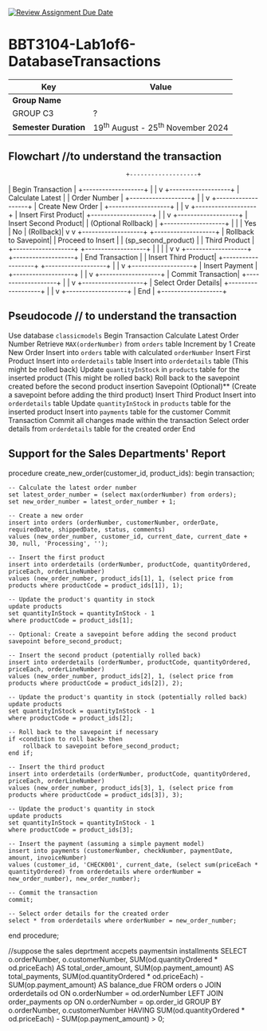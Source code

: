[![Review Assignment Due Date](https://classroom.github.com/assets/deadline-readme-button-22041afd0340ce965d47ae6ef1cefeee28c7c493a6346c4f15d667ab976d596c.svg)](https://classroom.github.com/a/r-tQZu0l)
# BBT3104-Lab1of6-DatabaseTransactions


| **Key**                                                               | Value                                                                                                                                                                              |
|---------------|---------------------------------------------------------|
| **Group Name**   
GROUP C3                                                            | ? |
| **Semester Duration**                                                 | 19<sup>th</sup> August - 25<sup>th</sup> November 2024                                                                                                                       |

## Flowchart //to  understand the transaction
                                     +-------------------+
|  Begin Transaction  |
+-------------------+
           |
           |
           v
+-------------------+
| Calculate Latest   |
|  Order Number      |
+-------------------+
           |
           |
           v
+-------------------+
| Create New Order   |
+-------------------+
           |
           |
           v
+-------------------+
| Insert First Product|
+-------------------+
           |
           |
           v
+-------------------+
| Insert Second Product|
|  (Optional Rollback) |
+-------------------+
           |         |
           |  Yes    | No
           |  (Rollback)|
           v         v
+-------------------+       +-------------------+
| Rollback to Savepoint|       | Proceed to Insert  |
|  (sp_second_product) |       |  Third Product     |
+-------------------+       +-------------------+
           |                       |
           |                       |
           v                       v
+-------------------+       +-------------------+
|  End Transaction  |       | Insert Third Product|
+-------------------+       +-------------------+
                                 |
                                 |
                                 v
+-------------------+
| Insert Payment    |
+-------------------+
           |
           |
           v
+-------------------+
| Commit Transaction|
+-------------------+
           |
           |
           v
+-------------------+
| Select Order Details|
+-------------------+
           |
           |
           v
+-------------------+
|  End              |
+-------------------+
## Pseudocode // to understand the transaction
Use database `classicmodels`
Begin Transaction
Calculate Latest Order Number
  Retrieve `MAX(orderNumber)` from `orders` table
    Increment by 1
Create New Order
  Insert into `orders` table with calculated `orderNumber`
Insert First Product
 Insert into `orderdetails` table
 Insert into `orderdetails` table (This might be rolled back)
  Update `quantityInStock` in `products` table for the inserted product (This might be rolled back)
  Roll back to the savepoint created before the second product insertion
Savepoint (Optional)** (Create a savepoint before adding the third product)
Insert Third Product
  Insert into `orderdetails` table
 Update `quantityInStock` in `products` table for the inserted product
  Insert into `payments` table for the customer
Commit Transaction
 Commit all changes made within the transaction
 Select order details from `orderdetails` table for the created order
End

## Support for the Sales Departments' Report
procedure create_new_order(customer_id, product_ids):
    begin transaction;

    -- Calculate the latest order number
    set latest_order_number = (select max(orderNumber) from orders);
    set new_order_number = latest_order_number + 1;

    -- Create a new order
    insert into orders (orderNumber, customerNumber, orderDate, requiredDate, shippedDate, status, comments)
    values (new_order_number, customer_id, current_date, current_date + 30, null, 'Processing', '');

    -- Insert the first product
    insert into orderdetails (orderNumber, productCode, quantityOrdered, priceEach, orderLineNumber)
    values (new_order_number, product_ids[1], 1, (select price from products where productCode = product_ids[1]), 1);

    -- Update the product's quantity in stock
    update products
    set quantityInStock = quantityInStock - 1
    where productCode = product_ids[1];

    -- Optional: Create a savepoint before adding the second product
    savepoint before_second_product;

    -- Insert the second product (potentially rolled back)
    insert into orderdetails (orderNumber, productCode, quantityOrdered, priceEach, orderLineNumber)
    values (new_order_number, product_ids[2], 1, (select price from products where productCode = product_ids[2]), 2);

    -- Update the product's quantity in stock (potentially rolled back)
    update products
    set quantityInStock = quantityInStock - 1
    where productCode = product_ids[2];

    -- Roll back to the savepoint if necessary
    if <condition to roll back> then
        rollback to savepoint before_second_product;
    end if;

    -- Insert the third product
    insert into orderdetails (orderNumber, productCode, quantityOrdered, priceEach, orderLineNumber)
    values (new_order_number, product_ids[3], 1, (select price from products where productCode = product_ids[3]), 3);

    -- Update the product's quantity in stock
    update products
    set quantityInStock = quantityInStock - 1
    where productCode = product_ids[3];

    -- Insert the payment (assuming a simple payment model)
    insert into payments (customerNumber, checkNumber, paymentDate, amount, invoiceNumber)
    values (customer_id, 'CHECK001', current_date, (select sum(priceEach * quantityOrdered) from orderdetails where orderNumber = new_order_number), new_order_number);

    -- Commit the transaction
    commit;

    -- Select order details for the created order
    select * from orderdetails where orderNumber = new_order_number;
end procedure;

//suppose the sales deprtment accpets paymentsin installments
SELECT 
    o.orderNumber,
    o.customerNumber,
    SUM(od.quantityOrdered * od.priceEach) AS total_order_amount,
    SUM(op.payment_amount) AS total_payments,
    SUM(od.quantityOrdered * od.priceEach) - SUM(op.payment_amount) AS balance_due
FROM
    orders o
JOIN
    orderdetails od ON o.orderNumber = od.orderNumber
LEFT JOIN
    order_payments op ON o.orderNumber = op.order_id
GROUP BY
    o.orderNumber,
    o.customerNumber
HAVING
    SUM(od.quantityOrdered * od.priceEach) - SUM(op.payment_amount) > 0;
